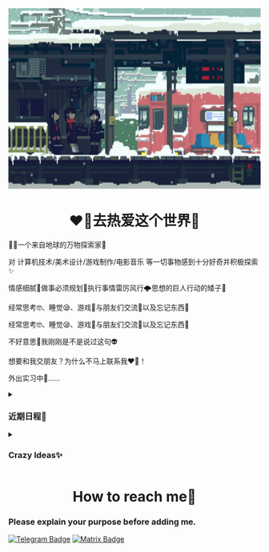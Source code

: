 <div align="center" >
    <img height="360" src="/pixel-snow.gif" alt="an gif" />
</div>


<h1 align="center">❤️‍🔥去热爱这个世界💓</h1>
<p>🐦‍🔥一个来自地球的万物探索家🐒</p>
<p>对 计算机技术/美术设计/游戏制作/电影音乐 等一切事物感到十分好奇并积极探索✨</p>
<p>情感细腻🥰做事必须规划📜执行事情雷厉风行🌩️思想的巨人行动的矮子🐚</p>
<p>经常思考🤓、睡觉😪、游戏🤺与朋友们交流🤬以及忘记东西🤕</p>
<p>经常思考🤓、睡觉😪、游戏🤺与朋友们交流🤬以及忘记东西🤕</p>
<p>不好意思🤯我刚刚是不是说过这句👽</p>
<p>想要和我交朋友？为什么不马上联系我❤️‍🔥！</p>
<p>外出实习中🤑......</p>
<details>
    <summary>
        <h3>近期日程📜</h3>
    </summary>
    <ul>
        <li>
            <h4>TaskList 正在开发......</h4>
        </li>
    </ul>
</details>
<details>
    <summary>
        <h3>Crazy Ideas✨</h3>
    </summary>
    <ul>
        <li>
            <h4>electron学习 提上日程......</h4>
        </li>
    </ul>
</details>

<h1 align="center">How to reach me🎯</h1>
<h3>Please explain your purpose before adding me.</h3>

[![Telegram Badge](https://img.shields.io/badge/Telegram-blue?style=for-the-badge&logo=telegram&logoColor=white)](https://t.me/TaskManagerOL)
[![Matrix Badge](https://img.shields.io/badge/matrix-ffffff.svg?&style=for-the-badge&logo=element&logoColor=0dbc8a)](https://matrix.to/#/@taskmanagerol:matrix.org)
